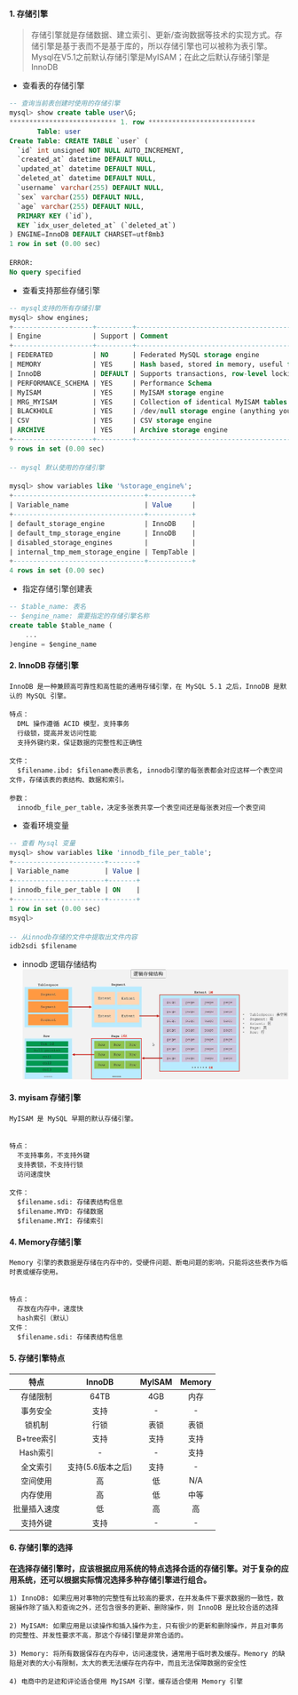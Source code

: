 
#### 1. 存储引擎

>存储引擎就是存储数据、建立索引、更新/查询数据等技术的实现方式。存储引擎是基于表而不是基于库的，所以存储引擎也可以被称为表引擎。
Mysql在V5.1之前默认存储引擎是MyISAM；在此之后默认存储引擎是InnoDB


- 查看表的存储引擎

```sql
-- 查询当前表创建时使用的存储引擎
mysql> show create table user\G;
*************************** 1. row ***************************
       Table: user
Create Table: CREATE TABLE `user` (
  `id` int unsigned NOT NULL AUTO_INCREMENT,
  `created_at` datetime DEFAULT NULL,
  `updated_at` datetime DEFAULT NULL,
  `deleted_at` datetime DEFAULT NULL,
  `username` varchar(255) DEFAULT NULL,
  `sex` varchar(255) DEFAULT NULL,
  `age` varchar(255) DEFAULT NULL,
  PRIMARY KEY (`id`),
  KEY `idx_user_deleted_at` (`deleted_at`)
) ENGINE=InnoDB DEFAULT CHARSET=utf8mb3
1 row in set (0.00 sec)

ERROR: 
No query specified
```

- 查看支持那些存储引擎
```sql
-- mysql支持的所有存储引擎
mysql> show engines;
+--------------------+---------+----------------------------------------------------------------+--------------+------+------------+
| Engine             | Support | Comment                                                        | Transactions | XA   | Savepoints |
+--------------------+---------+----------------------------------------------------------------+--------------+------+------------+
| FEDERATED          | NO      | Federated MySQL storage engine                                 | NULL         | NULL | NULL       |
| MEMORY             | YES     | Hash based, stored in memory, useful for temporary tables      | NO           | NO   | NO         |
| InnoDB             | DEFAULT | Supports transactions, row-level locking, and foreign keys     | YES          | YES  | YES        |
| PERFORMANCE_SCHEMA | YES     | Performance Schema                                             | NO           | NO   | NO         |
| MyISAM             | YES     | MyISAM storage engine                                          | NO           | NO   | NO         |
| MRG_MYISAM         | YES     | Collection of identical MyISAM tables                          | NO           | NO   | NO         |
| BLACKHOLE          | YES     | /dev/null storage engine (anything you write to it disappears) | NO           | NO   | NO         |
| CSV                | YES     | CSV storage engine                                             | NO           | NO   | NO         |
| ARCHIVE            | YES     | Archive storage engine                                         | NO           | NO   | NO         |
+--------------------+---------+----------------------------------------------------------------+--------------+------+------------+
9 rows in set (0.00 sec)

-- mysql 默认使用的存储引擎

mysql> show variables like '%storage_engine%';
+---------------------------------+-----------+
| Variable_name                   | Value     |
+---------------------------------+-----------+
| default_storage_engine          | InnoDB    |
| default_tmp_storage_engine      | InnoDB    |
| disabled_storage_engines        |           |
| internal_tmp_mem_storage_engine | TempTable |
+---------------------------------+-----------+
4 rows in set (0.00 sec)

```

- 指定存储引擎创建表
```sql
-- $table_name: 表名
-- $engine_name: 需要指定的存储引擎名称
create table $table_name (
    ...
)engine = $engine_name

```

#### 2. InnoDB 存储引擎
```text
InnoDB 是一种兼顾高可靠性和高性能的通用存储引擎，在 MySQL 5.1 之后，InnoDB 是默认的 MySQL 引擎。

特点：
  DML 操作遵循 ACID 模型，支持事务
  行级锁，提高并发访问性能
  支持外键约束，保证数据的完整性和正确性

文件：
  $filename.ibd: $filename表示表名, innodb引擎的每张表都会对应这样一个表空间文件，存储该表的表结构、数据和索引。

参数：
  innodb_file_per_table，决定多张表共享一个表空间还是每张表对应一个表空间
```

- 查看环境变量
```sql
-- 查看 Mysql 变量
mysql> show variables like 'innodb_file_per_table';
+-----------------------+-------+
| Variable_name         | Value |
+-----------------------+-------+
| innodb_file_per_table | ON    |
+-----------------------+-------+
1 row in set (0.00 sec)
msyql> 

-- 从innodb存储的文件中提取出文件内容
idb2sdi $filename

```
- innodb 逻辑存储结构
![image](./image/innodb.png)

#### 3. myisam 存储引擎
```text
MyISAM 是 MySQL 早期的默认存储引擎。


特点：
  不支持事务，不支持外键
  支持表锁，不支持行锁
  访问速度快

文件：
  $filename.sdi: 存储表结构信息
  $filename.MYD: 存储数据
  $filename.MYI: 存储索引
```


#### 4. Memory存储引擎

```text
Memory 引擎的表数据是存储在内存中的，受硬件问题、断电问题的影响，只能将这些表作为临时表或缓存使用。


特点：
  存放在内存中，速度快
  hash索引（默认）
文件：
  $filename.sdi: 存储表结构信息
```

#### 5. 存储引擎特点
| 特点        | InnoDB    | MyISAM | Memory |
| :--------: | :---------:|:---------:| :---------:|
|存储限制 | 64TB |	4GB | 内存 |
|事务安全 | 支持 |	-	| - |
|锁机制 | 行锁	| 表锁 | 表锁 |
|B+tree索引 | 支持 | 支持 | 支持 |
|Hash索引 | - | - | 支持 |
|全文索引 | 支持(5.6版本之后) | 支持 | - |
|空间使用 | 高 | 低 | N/A |
|内存使用 | 高 | 低 | 中等 |
|批量插入速度 | 低 | 高 | 高 |
|支持外键 | 支持 | - | - |


#### 6. 存储引擎的选择

**在选择存储引擎时，应该根据应用系统的特点选择合适的存储引擎。对于复杂的应用系统，还可以根据实际情况选择多种存储引擎进行组合。**

```text
1) InnoDB: 如果应用对事物的完整性有比较高的要求，在并发条件下要求数据的一致性，数据操作除了插入和查询之外，还包含很多的更新、删除操作，则 InnoDB 是比较合适的选择

2) MyISAM: 如果应用是以读操作和插入操作为主，只有很少的更新和删除操作，并且对事务的完整性、并发性要求不高，那这个存储引擎是非常合适的。

3) Memory: 将所有数据保存在内存中，访问速度快，通常用于临时表及缓存。Memory 的缺陷是对表的大小有限制，太大的表无法缓存在内存中，而且无法保障数据的安全性

4) 电商中的足迹和评论适合使用 MyISAM 引擎，缓存适合使用 Memory 引擎
```